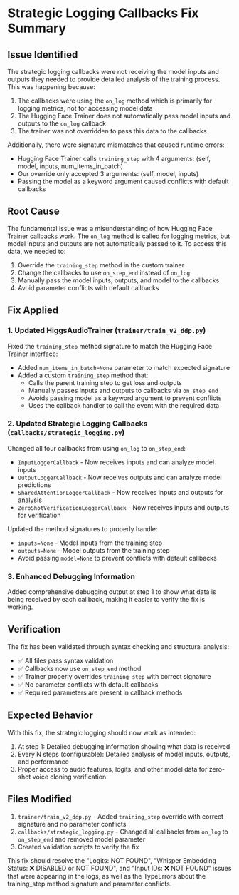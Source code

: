 # Strategic Logging Callbacks Fix Summary

## Issue Identified

The strategic logging callbacks were not receiving the model inputs and outputs they needed to provide detailed analysis of the training process. This was happening because:

1. The callbacks were using the `on_log` method which is primarily for logging metrics, not for accessing model data
2. The Hugging Face Trainer does not automatically pass model inputs and outputs to the `on_log` callback
3. The trainer was not overridden to pass this data to the callbacks

Additionally, there were signature mismatches that caused runtime errors:
- Hugging Face Trainer calls `training_step` with 4 arguments: (self, model, inputs, num_items_in_batch)
- Our override only accepted 3 arguments: (self, model, inputs)
- Passing the model as a keyword argument caused conflicts with default callbacks

## Root Cause

The fundamental issue was a misunderstanding of how Hugging Face Trainer callbacks work. The `on_log` method is called for logging metrics, but model inputs and outputs are not automatically passed to it. To access this data, we needed to:

1. Override the `training_step` method in the custom trainer
2. Change the callbacks to use `on_step_end` instead of `on_log`
3. Manually pass the model inputs, outputs, and model to the callbacks
4. Avoid parameter conflicts with default callbacks

## Fix Applied

### 1. Updated HiggsAudioTrainer (`trainer/train_v2_ddp.py`)

Fixed the `training_step` method signature to match the Hugging Face Trainer interface:
- Added `num_items_in_batch=None` parameter to match expected signature
- Added a custom `training_step` method that:
  - Calls the parent training step to get loss and outputs
  - Manually passes inputs and outputs to callbacks via `on_step_end`
  - Avoids passing model as a keyword argument to prevent conflicts
  - Uses the callback handler to call the event with the required data

### 2. Updated Strategic Logging Callbacks (`callbacks/strategic_logging.py`)

Changed all four callbacks from using `on_log` to `on_step_end`:
- `InputLoggerCallback` - Now receives inputs and can analyze model inputs
- `OutputLoggerCallback` - Now receives outputs and can analyze model predictions
- `SharedAttentionLoggerCallback` - Now receives inputs and outputs for analysis
- `ZeroShotVerificationLoggerCallback` - Now receives inputs and outputs for verification

Updated the method signatures to properly handle:
- `inputs=None` - Model inputs from the training step
- `outputs=None` - Model outputs from the training step  
- Avoid passing `model=None` to prevent conflicts with default callbacks

### 3. Enhanced Debugging Information

Added comprehensive debugging output at step 1 to show what data is being received by each callback, making it easier to verify the fix is working.

## Verification

The fix has been validated through syntax checking and structural analysis:
- ✅ All files pass syntax validation
- ✅ Callbacks now use `on_step_end` method
- ✅ Trainer properly overrides `training_step` with correct signature
- ✅ No parameter conflicts with default callbacks
- ✅ Required parameters are present in callback methods

## Expected Behavior

With this fix, the strategic logging should now work as intended:

1. At step 1: Detailed debugging information showing what data is received
2. Every N steps (configurable): Detailed analysis of model inputs, outputs, and performance
3. Proper access to audio features, logits, and other model data for zero-shot voice cloning verification

## Files Modified

1. `trainer/train_v2_ddp.py` - Added `training_step` override with correct signature and no parameter conflicts
2. `callbacks/strategic_logging.py` - Changed all callbacks from `on_log` to `on_step_end` and removed model parameter
3. Created validation scripts to verify the fix

This fix should resolve the "Logits: NOT FOUND", "Whisper Embedding Status: ❌ DISABLED or NOT FOUND", and "Input IDs: ❌ NOT FOUND" issues that were appearing in the logs, as well as the TypeErrors about the training_step method signature and parameter conflicts.